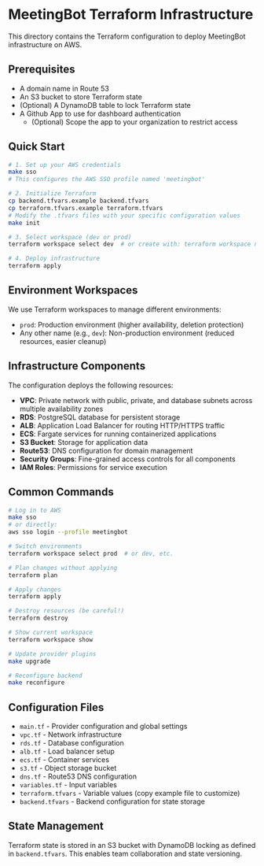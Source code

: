 # MeetingBot Terraform Infrastructure

This directory contains the Terraform configuration to deploy MeetingBot infrastructure on AWS.

## Prerequisites
- A domain name in Route 53
- An S3 bucket to store Terraform state
- (Optional) A DynamoDB table to lock Terraform state
- A Github App to use for dashboard authentication
    - (Optional) Scope the app to your organization to restrict access

## Quick Start

```bash
# 1. Set up your AWS credentials
make sso
# This configures the AWS SSO profile named 'meetingbot'

# 2. Initialize Terraform
cp backend.tfvars.example backend.tfvars
cp terraform.tfvars.example terraform.tfvars
# Modify the .tfvars files with your specific configuration values
make init

# 3. Select workspace (dev or prod)
terraform workspace select dev  # or create with: terraform workspace new dev

# 4. Deploy infrastructure
terraform apply
```

## Environment Workspaces

We use Terraform workspaces to manage different environments:

- `prod`: Production environment (higher availability, deletion protection)
- Any other name (e.g., `dev`): Non-production environment (reduced resources, easier cleanup)

## Infrastructure Components

The configuration deploys the following resources:

- **VPC**: Private network with public, private, and database subnets across multiple availability zones
- **RDS**: PostgreSQL database for persistent storage
- **ALB**: Application Load Balancer for routing HTTP/HTTPS traffic
- **ECS**: Fargate services for running containerized applications
- **S3 Bucket**: Storage for application data
- **Route53**: DNS configuration for domain management
- **Security Groups**: Fine-grained access controls for all components
- **IAM Roles**: Permissions for service execution

## Common Commands

```bash
# Log in to AWS
make sso
# or directly:
aws sso login --profile meetingbot

# Switch environments
terraform workspace select prod  # or dev, etc.

# Plan changes without applying
terraform plan

# Apply changes
terraform apply

# Destroy resources (be careful!)
terraform destroy

# Show current workspace
terraform workspace show

# Update provider plugins
make upgrade

# Reconfigure backend
make reconfigure
```

## Configuration Files

- `main.tf` - Provider configuration and global settings
- `vpc.tf` - Network infrastructure
- `rds.tf` - Database configuration
- `alb.tf` - Load balancer setup
- `ecs.tf` - Container services
- `s3.tf` - Object storage bucket
- `dns.tf` - Route53 DNS configuration
- `variables.tf` - Input variables
- `terraform.tfvars` - Variable values (copy example file to customize)
- `backend.tfvars` - Backend configuration for state storage

## State Management

Terraform state is stored in an S3 bucket with DynamoDB locking as defined in `backend.tfvars`. This enables team collaboration and state versioning.
